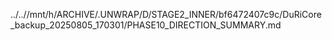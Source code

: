 ../..//mnt/h/ARCHIVE/.UNWRAP/D/STAGE2_INNER/bf6472407c9c/DuRiCore_backup_20250805_170301/PHASE10_DIRECTION_SUMMARY.md